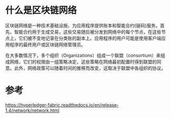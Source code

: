 # 什么是区块链网络

区块链网络是一种技术基础设施，为应用程序提供账本和智能合约(链码)服务。首先，智能合约用于生成交易，这些交易随后被分发到网络中的每个节点，在这些节点上，它们被不变地记录在分类账的副本上。应用程序的用户可能是使用客户端应用程序的最终用户或区块链网络管理员。

在大多数情况下，多个组织（Organizations）组成一个联盟（consortium）来组成网络，它们的权限由一组策略决定，这些策略在网络最初配置时得到联盟的同意。此外，网络政策可以随着时间的推移而改变，这取决于联盟中各组织的协议。







# 参考

https://hyperledger-fabric.readthedocs.io/en/release-1.4/network/network.html